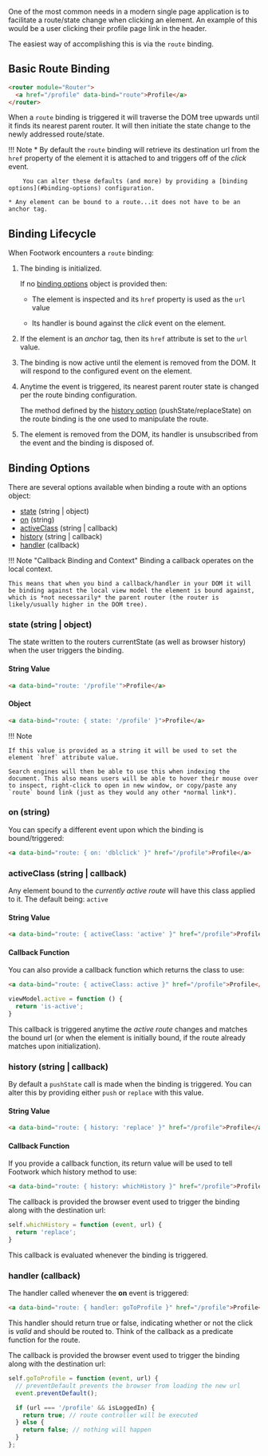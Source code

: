 One of the most common needs in a modern single page application is to facilitate a route/state change when clicking an element. An example of this would be a user clicking their profile page link in the header.

The easiest way of accomplishing this is via the `route` binding.

## Basic Route Binding

```html
<router module="Router">
  <a href="/profile" data-bind="route">Profile</a>
</router>
```

When a `route` binding is triggered it will traverse the DOM tree upwards until it finds its nearest parent router. It will then initiate the state change to the newly addressed route/state.

!!! Note
    * By default the `route` binding will retrieve its destination url from the `href` property of the element it is attached to and triggers off of the *click* event.

        You can alter these defaults (and more) by providing a [binding options](#binding-options) configuration.

    * Any element can be bound to a route...it does not have to be an anchor tag.

## Binding Lifecycle

When Footwork encounters a `route` binding:

1. The binding is initialized.

    If no [binding options](#binding-options) object is provided then:

    * The element is inspected and its `href` property is used as the `url` value

    * Its handler is bound against the *click* event on the element.

1. If the element is an *anchor* tag, then its `href` attribute is set to the `url` value.

1. The binding is now active until the element is removed from the DOM. It will respond to the configured event on the element.

1. Anytime the event is triggered, its nearest parent router state is changed per the route binding configuration.
    
    The method defined by the [history option](#history-string-callback) (pushState/replaceState) on the route binding is the one used to manipulate the route.

1. The element is removed from the DOM, its handler is unsubscribed from the event and the binding is disposed of.

## Binding Options

There are several options available when binding a route with an options object:

* [state](#state-string-object) (string | object)
* [on](#on-string) (string)
* [activeClass](#activeclass-string-callback) (string | callback)
* [history](#history-string-callback) (string | callback)
* [handler](#handler-callback) (callback)

!!! Note "Callback Binding and Context"
    Binding a callback operates on the local context.

    This means that when you bind a callback/handler in your DOM it will be binding against the local view model the element is bound against, which is *not necessarily* the parent router (the router is likely/usually higher in the DOM tree).

### state (string | object)

The state written to the routers currentState (as well as browser history) when the user triggers the binding.

#### String Value

```html
<a data-bind="route: '/profile'">Profile</a>
```

#### Object

```html
<a data-bind="route: { state: '/profile' }">Profile</a>
```

!!! Note

    If this value is provided as a string it will be used to set the element `href` attribute value.

    Search engines will then be able to use this when indexing the document. This also means users will be able to hover their mouse over to inspect, right-click to open in new window, or copy/paste any `route` bound link (just as they would any other *normal link*).

### on (string)

You can specify a different event upon which the binding is bound/triggered:

```html
<a data-bind="route: { on: 'dblclick' }" href="/profile">Profile</a>
```

### activeClass (string | callback)

Any element bound to the *currently active route* will have this class applied to it. The default being: `active`

#### String Value

```html
<a data-bind="route: { activeClass: 'active' }" href="/profile">Profile</a>
```

#### Callback Function

You can also provide a callback function which returns the class to use:

```html
<a data-bind="route: { activeClass: active }" href="/profile">Profile</a>
```

```javascript
viewModel.active = function () {
  return 'is-active';
}
```

This callback is triggered anytime the *active route* changes and matches the bound url (or when the element is initially bound, if the route already matches upon initialization).

### history (string | callback)

By default a `pushState` call is made when the binding is triggered. You can alter this by providing either `push` or `replace` with this value.

#### String Value

```html
<a data-bind="route: { history: 'replace' }" href="/profile">Profile</a>
```

#### Callback Function

If you provide a callback function, its return value will be used to tell Footwork which history method to use:

```html
<a data-bind="route: { history: whichHistory }" href="/profile">Profile</a>
```

The callback is provided the browser event used to trigger the binding along with the destination url:

```javascript
self.whichHistory = function (event, url) {
  return 'replace';
}
```

This callback is evaluated whenever the binding is triggered.

### handler (callback)

The handler called whenever the **on** event is triggered:

```html
<a data-bind="route: { handler: goToProfile }" href="/profile">Profile</a>
```

This handler should return true or false, indicating whether or not the click is *valid* and should be routed to. Think of the callback as a predicate function for the route.

The callback is provided the browser event used to trigger the binding along with the destination url:

```javascript
self.goToProfile = function (event, url) {
  // preventDefault prevents the browser from loading the new url
  event.preventDefault();

  if (url === '/profile' && isLoggedIn) {
    return true; // route controller will be executed
  } else {
    return false; // nothing will happen
  }
};
```
